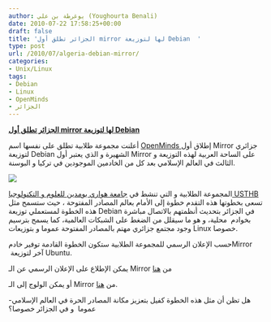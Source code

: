 ```yaml
---
author: يوغرطة بن علي (Youghourta Benali)
date: 2010-07-22 17:58:25+00:00
draft: false
title: 'الجزائر تطلق أول mirror لها لتوزيعة Debian  '
type: post
url: /2010/07/algeria-debian-mirror/
categories:
- Unix/Linux
tags:
- Debian
- Linux
- OpenMinds
- الجزائر
---
```


**[الجزائر تطلق أول mirror لها لتوزيعة Debian](it-scoop.com/2010/07/algeria-debian-mirror)**




أعلنت مجموعة طلابية تطلق على نفسها اسم [OpenMinds ](http://openmindsclub.org) إطلاق أول Mirror جزائري لتوزيعة Debian الشهيرة و الذي يعتبر أول Mirror على الساحة العربية لهذه التوزيعة و الثالث في العالم الإسلامي بعد كل من الخادمين الموجودين في تركيا و البوسنة.




[![](https://www.it-scoop.com/wp-content/uploads/2010/07/debian-TuxDZ.png)
](it-scoop.com/2010/07/algeria-debian-mirror)


المجموعة الطلابية و التي تنشط في [جامعة هواري بومدين للعلوم و التكنولوجيا USTHB ](http://www.usthb.dz/) تسعى بخطوتها هذه التقدم خطوة إلى الأمام بعالم المصادر المفتوحة ، حيث ستسمح مثل هذه الخطوة لمستعملي توزيعة Debian في الجزائر بتحديث أنظمتهم بالاتصال مباشرة بخوادم  محلية، و هو ما سيقلل من الضغط على الشبكات العالمية، كما يسمح بترسيم وجود مجتمع جزائري مهتم بالمصادر المفتوحة عموما و بتوزيعات Linux خصوصا.

حسب الإعلان الرسمي للمجموعة الطلابية ستكون الخطوة القادمة توفير خادمMirror  آخر لتوزيعة Ubuntu.

يمكن الإطلاع على الإعلان الرسمي عن الـ Mirror من [هنا](http://openmindsclub.org/index.php/newsclubreader/items/le-premier-miroir-debian-en-algerie-a-lusthb.html)

أو يمكن الولوج إلى الـ Mirror من [هنا](http://debian.usthb.dz/).

-هل تظن أن مثل هذه الخطوة كفيل بتعزيز مكانة المصادر الحرة في العالم الإسلامي عموما  و في الجزائر خصوصا؟
